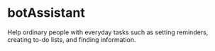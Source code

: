 # botAssistant
Help ordinary people with everyday tasks such as setting reminders, creating to-do lists, and finding information.
